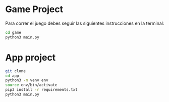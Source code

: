 # Game Project

Para correr el juego debes seguir las siguientes instrucciones en la terminal:

```sh
cd game 
python3 main.py
```


# App project
```sh
git clone
cd app
python3 -m venv env
source env/bin/activate
pip3 install -r requirements.txt
python3 main.py
```
